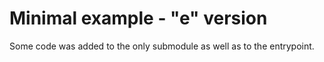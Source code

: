 Minimal example - "e" version
=============================

Some code was added to the only submodule as well as to the entrypoint.
